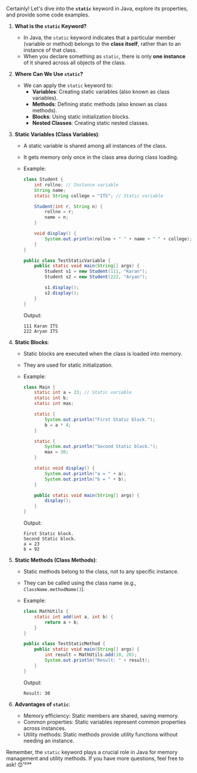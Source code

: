 Certainly! Let's dive into the **`static`** keyword in Java, explore its properties, and provide some code examples.

1. **What is the `static` Keyword?**

   - In Java, the `static` keyword indicates that a particular member (variable or method) belongs to the **class itself**, rather than to an instance of that class.
   - When you declare something as `static`, there is only **one instance** of it shared across all objects of the class.

2. **Where Can We Use `static`?**

   - We can apply the `static` keyword to:
     - **Variables**: Creating static variables (also known as class variables).
     - **Methods**: Defining static methods (also known as class methods).
     - **Blocks**: Using static initialization blocks.
     - **Nested Classes**: Creating static nested classes.

3. **Static Variables (Class Variables)**:

   - A static variable is shared among all instances of the class.
   - It gets memory only once in the class area during class loading.
   - Example:

     ```java
     class Student {
         int rollno; // Instance variable
         String name;
         static String college = "ITS"; // Static variable

         Student(int r, String n) {
             rollno = r;
             name = n;
         }

         void display() {
             System.out.println(rollno + " " + name + " " + college);
         }
     }

     public class TestStaticVariable {
         public static void main(String[] args) {
             Student s1 = new Student(111, "Karan");
             Student s2 = new Student(222, "Aryan");

             s1.display();
             s2.display();
         }
     }
     ```

     Output:

     ```
     111 Karan ITS
     222 Aryan ITS
     ```

4. **Static Blocks**:

   - Static blocks are executed when the class is loaded into memory.
   - They are used for static initialization.
   - Example:

     ```java
     class Main {
         static int a = 23; // Static variable
         static int b;
         static int max;

         static {
             System.out.println("First Static block.");
             b = a * 4;
         }

         static {
             System.out.println("Second Static block.");
             max = 30;
         }

         static void display() {
             System.out.println("a = " + a);
             System.out.println("b = " + b);
         }

         public static void main(String[] args) {
             display();
         }
     }
     ```

     Output:

     ```
     First Static block.
     Second Static block.
     a = 23
     b = 92
     ```

5. **Static Methods (Class Methods)**:

   - Static methods belong to the class, not to any specific instance.
   - They can be called using the class name (e.g., `ClassName.methodName()`).
   - Example:

     ```java
     class MathUtils {
         static int add(int a, int b) {
             return a + b;
         }
     }

     public class TestStaticMethod {
         public static void main(String[] args) {
             int result = MathUtils.add(10, 20);
             System.out.println("Result: " + result);
         }
     }
     ```

     Output:

     ```
     Result: 30
     ```

6. **Advantages of `static`**:
   - Memory efficiency: Static members are shared, saving memory.
   - Common properties: Static variables represent common properties across instances.
   - Utility methods: Static methods provide utility functions without needing an instance.

Remember, the `static` keyword plays a crucial role in Java for memory management and utility methods. If you have more questions, feel free to ask! 😊¹²³⁴
